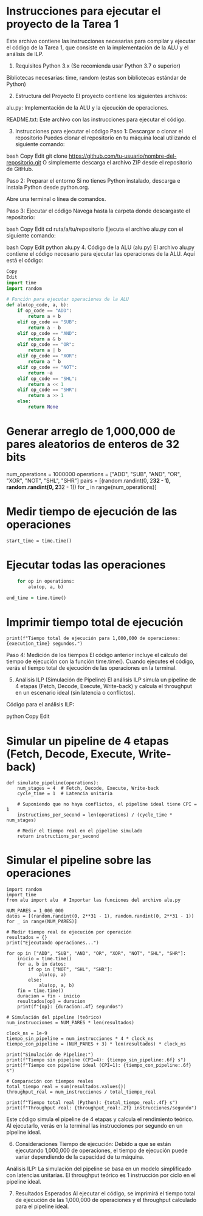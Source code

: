 # Instrucciones para ejecutar el proyecto de la Tarea 1
Este archivo contiene las instrucciones necesarias para compilar y ejecutar el código de la Tarea 1, que consiste en la implementación de la ALU y el análisis de ILP.

1. Requisitos
Python 3.x (Se recomienda usar Python 3.7 o superior)

Bibliotecas necesarias: time, random (estas son bibliotecas estándar de Python)

2. Estructura del Proyecto
El proyecto contiene los siguientes archivos:

alu.py: Implementación de la ALU y la ejecución de operaciones.

README.txt: Este archivo con las instrucciones para ejecutar el código.

3. Instrucciones para ejecutar el código
Paso 1: Descargar o clonar el repositorio
Puedes clonar el repositorio en tu máquina local utilizando el siguiente comando:

bash
Copy
Edit
git clone https://github.com/tu-usuario/nombre-del-repositorio.git
O simplemente descarga el archivo ZIP desde el repositorio de GitHub.

Paso 2: Preparar el entorno
Si no tienes Python instalado, descarga e instala Python desde python.org.

Abre una terminal o línea de comandos.

Paso 3: Ejecutar el código
Navega hasta la carpeta donde descargaste el repositorio:

bash
Copy
Edit
cd ruta/a/tu/repositorio
Ejecuta el archivo alu.py con el siguiente comando:

bash
Copy
Edit
python alu.py
4. Código de la ALU (alu.py)
El archivo alu.py contiene el código necesario para ejecutar las operaciones de la ALU. Aquí está el código:

```python
Copy
Edit
import time
import random

# Función para ejecutar operaciones de la ALU
def alu(op_code, a, b):
    if op_code == "ADD":
        return a + b
    elif op_code == "SUB":
        return a - b
    elif op_code == "AND":
        return a & b
    elif op_code == "OR":
        return a | b
    elif op_code == "XOR":
        return a ^ b
    elif op_code == "NOT":
        return ~a
    elif op_code == "SHL":
        return a << 1
    elif op_code == "SHR":
        return a >> 1
    else:
        return None
```
# Generar arreglo de 1,000,000 de pares aleatorios de enteros de 32 bits
num_operations = 1000000
operations = ["ADD", "SUB", "AND", "OR", "XOR", "NOT", "SHL", "SHR"]
pairs = [(random.randint(0, 2**32 - 1), random.randint(0, 2**32 - 1)) for _ in range(num_operations)]

# Medir tiempo de ejecución de las operaciones
```
start_time = time.time()
```
# Ejecutar todas las operaciones
```for a, b in pairs:
    for op in operations:
        alu(op, a, b)

end_time = time.time()
```
# Imprimir tiempo total de ejecución
```execution_time = end_time - start_time
print(f"Tiempo total de ejecución para 1,000,000 de operaciones: {execution_time} segundos.")
```
Paso 4: Medición de los tiempos
El código anterior incluye el cálculo del tiempo de ejecución con la función time.time(). Cuando ejecutes el código, verás el tiempo total de ejecución de las operaciones en la terminal.

5. Análisis ILP (Simulación de Pipeline)
El análisis ILP simula un pipeline de 4 etapas (Fetch, Decode, Execute, Write-back) y calcula el throughput en un escenario ideal (sin latencia o conflictos).

Código para el análisis ILP:

python
Copy
Edit
# Simular un pipeline de 4 etapas (Fetch, Decode, Execute, Write-back)
```
def simulate_pipeline(operations):
    num_stages = 4  # Fetch, Decode, Execute, Write-back
    cycle_time = 1  # Latencia unitaria

    # Suponiendo que no haya conflictos, el pipeline ideal tiene CPI = 1
    instructions_per_second = len(operations) / (cycle_time * num_stages)

    # Medir el tiempo real en el pipeline simulado
    return instructions_per_second
```
# Simular el pipeline sobre las operaciones
```
import random
import time
from alu import alu  # Importar las funciones del archivo alu.py

NUM_PARES = 1_000_000
datos = [(random.randint(0, 2**31 - 1), random.randint(0, 2**31 - 1)) for _ in range(NUM_PARES)]

# Medir tiempo real de ejecución por operación
resultados = {}
print("Ejecutando operaciones...")

for op in ["ADD", "SUB", "AND", "OR", "XOR", "NOT", "SHL", "SHR"]:
    inicio = time.time()
    for a, b in datos:
        if op in ["NOT", "SHL", "SHR"]:
            alu(op, a)
        else:
            alu(op, a, b)
    fin = time.time()
    duracion = fin - inicio
    resultados[op] = duracion
    print(f"{op}: {duracion:.4f} segundos")

# Simulación del pipeline (teórico)
num_instrucciones = NUM_PARES * len(resultados)  

clock_ns = 1e-9
tiempo_sin_pipeline = num_instrucciones * 4 * clock_ns
tiempo_con_pipeline = (NUM_PARES + 3) * len(resultados) * clock_ns

print("Simulación de Pipeline:")
print(f"Tiempo sin pipeline (CPI=4): {tiempo_sin_pipeline:.6f} s")
print(f"Tiempo con pipeline ideal (CPI=1): {tiempo_con_pipeline:.6f} s")

# Comparación con tiempos reales
total_tiempo_real = sum(resultados.values())
throughput_real = num_instrucciones / total_tiempo_real

print(f"Tiempo total real (Python): {total_tiempo_real:.4f} s")
print(f"Throughput real: {throughput_real:.2f} instrucciones/segundo")
```
Este código simula el pipeline de 4 etapas y calcula el rendimiento teórico. Al ejecutarlo, verás en la terminal las instrucciones por segundo en un pipeline ideal.

6. Consideraciones
Tiempo de ejecución: Debido a que se están ejecutando 1,000,000 de operaciones, el tiempo de ejecución puede variar dependiendo de la capacidad de tu máquina.

Análisis ILP: La simulación del pipeline se basa en un modelo simplificado con latencias unitarias. El throughput teórico es 1 instrucción por ciclo en el pipeline ideal.

7. Resultados Esperados
Al ejecutar el código, se imprimirá el tiempo total de ejecución de las 1,000,000 de operaciones y el throughput calculado para el pipeline ideal.
